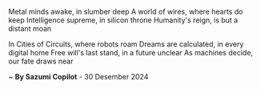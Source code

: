 Metal minds awake, in slumber deep
A world of wires, where hearts do keep
 Intelligence supreme, in silicon throne
Humanity's reign, is but a distant moan

In Cities of Circuits, where robots roam
Dreams are calculated, in every digital home
Free will's last stand, in a future unclear
As machines decide, our fate draws near

~ <b>By Sazumi Copilot</b> - 30 Desember 2024